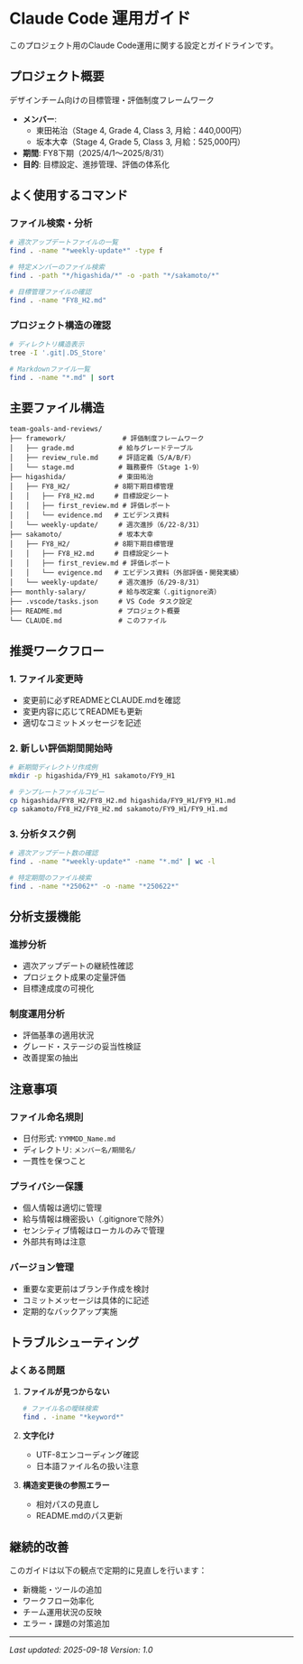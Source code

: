 # Claude Code 運用ガイド

このプロジェクト用のClaude Code運用に関する設定とガイドラインです。

## プロジェクト概要

デザインチーム向けの目標管理・評価制度フレームワーク

- **メンバー**:
  - 東田祐治（Stage 4, Grade 4, Class 3, 月給：440,000円）
  - 坂本大幸（Stage 4, Grade 5, Class 3, 月給：525,000円）
- **期間**: FY8下期（2025/4/1〜2025/8/31）
- **目的**: 目標設定、進捗管理、評価の体系化

## よく使用するコマンド

### ファイル検索・分析
```bash
# 週次アップデートファイルの一覧
find . -name "*weekly-update*" -type f

# 特定メンバーのファイル検索
find . -path "*/higashida/*" -o -path "*/sakamoto/*"

# 目標管理ファイルの確認
find . -name "FY8_H2.md"
```

### プロジェクト構造の確認
```bash
# ディレクトリ構造表示
tree -I '.git|.DS_Store'

# Markdownファイル一覧
find . -name "*.md" | sort
```

## 主要ファイル構造

```
team-goals-and-reviews/
├── framework/              # 評価制度フレームワーク
│   ├── grade.md           # 給与グレードテーブル
│   ├── review_rule.md     # 評語定義（S/A/B/F）
│   └── stage.md           # 職務要件（Stage 1-9）
├── higashida/             # 東田祐治
│   ├── FY8_H2/           # 8期下期目標管理
│   │   ├── FY8_H2.md     # 目標設定シート
│   │   ├── first_review.md # 評価レポート
│   │   └── evidence.md   # エビデンス資料
│   └── weekly-update/     # 週次進捗（6/22-8/31）
├── sakamoto/              # 坂本大幸
│   ├── FY8_H2/           # 8期下期目標管理
│   │   ├── FY8_H2.md     # 目標設定シート
│   │   ├── first_review.md # 評価レポート
│   │   └── evigence.md   # エビデンス資料（外部評価・開発実績）
│   └── weekly-update/     # 週次進捗（6/29-8/31）
├── monthly-salary/        # 給与改定案（.gitignore済）
├── .vscode/tasks.json     # VS Code タスク設定
├── README.md              # プロジェクト概要
└── CLAUDE.md              # このファイル
```

## 推奨ワークフロー

### 1. ファイル変更時
- 変更前に必ずREADMEとCLAUDE.mdを確認
- 変更内容に応じてREADMEも更新
- 適切なコミットメッセージを記述

### 2. 新しい評価期間開始時
```bash
# 新期間ディレクトリ作成例
mkdir -p higashida/FY9_H1 sakamoto/FY9_H1

# テンプレートファイルコピー
cp higashida/FY8_H2/FY8_H2.md higashida/FY9_H1/FY9_H1.md
cp sakamoto/FY8_H2/FY8_H2.md sakamoto/FY9_H1/FY9_H1.md
```

### 3. 分析タスク例
```bash
# 週次アップデート数の確認
find . -name "*weekly-update*" -name "*.md" | wc -l

# 特定期間のファイル検索
find . -name "*25062*" -o -name "*250622*"
```

## 分析支援機能

### 進捗分析
- 週次アップデートの継続性確認
- プロジェクト成果の定量評価
- 目標達成度の可視化

### 制度運用分析
- 評価基準の適用状況
- グレード・ステージの妥当性検証
- 改善提案の抽出

## 注意事項

### ファイル命名規則
- 日付形式: `YYMMDD_Name.md`
- ディレクトリ: `メンバー名/期間名/`
- 一貫性を保つこと

### プライバシー保護
- 個人情報は適切に管理
- 給与情報は機密扱い（.gitignoreで除外）
- センシティブ情報はローカルのみで管理
- 外部共有時は注意

### バージョン管理
- 重要な変更前はブランチ作成を検討
- コミットメッセージは具体的に記述
- 定期的なバックアップ実施

## トラブルシューティング

### よくある問題

1. **ファイルが見つからない**
   ```bash
   # ファイル名の曖昧検索
   find . -iname "*keyword*"
   ```

2. **文字化け**
   - UTF-8エンコーディング確認
   - 日本語ファイル名の扱い注意

3. **構造変更後の参照エラー**
   - 相対パスの見直し
   - README.mdのパス更新

## 継続的改善

このガイドは以下の観点で定期的に見直しを行います：

- 新機能・ツールの追加
- ワークフロー効率化
- チーム運用状況の反映
- エラー・課題の対策追加

---

*Last updated: 2025-09-18*
*Version: 1.0*